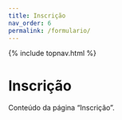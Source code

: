 ```yaml
---
title: Inscrição
nav_order: 6
permalink: /formulario/
---
```

{% include topnav.html %}

# Inscrição
Conteúdo da página “Inscrição”.
